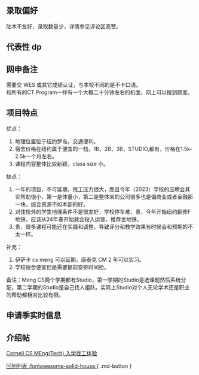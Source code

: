 ## 录取偏好

陆本不友好，录取数量少，详情参见评论区高赞。

## 代表性 dp

## 网申备注

需要交 WES 或其它成绩认证，与本校不同的是不卡口语。  
和所有的CT Program一样有一个大概二十分钟左右的机面，网上可以搜到题库。

## 项目特点

优点：
1. 地理位置位于纽约罗岛，交通便利。  
2. 宿舍价格在纽约属于便宜的一档，1B，2B，3B，STUDIO,都有，价格在1.5k-2.5k一个月左右。  
3. 课程内容整体比较新颖，class size 小。  

缺点：
1. 一年的项目，不可延期，找工压力很大，而且今年（2023）学校的应聘会其实帮助很小，第一是体量小，第二是整体来的公司很多也是偏商业或者金融那一块，综合资源不如本部的好。
2. 对住校外的学生地理条件不是很友好，学校停车难，贵，今年开始纽约翻修F地铁，应该从24年春开始就会投入运营，推荐坐地铁。
3. 贵，很多课程可能还在实践和调整，导致评分和教学效果有时候会和预期的不太一样。

补充：
1. 伊萨卡 cs meng 可以延期，康泰克 CM 2 年可以实习。    
2. 学校宿舍便宜但是需要提前安排时间抢。  

备注：Meng CS两个学期都有Studio，第一学期的Studio是选课题然后系统分配，第二学期的Studio是自己找人组队。实际上Studio对个人无论学术还是职业的帮助都相对比较有限。

## 申请季实时信息

## 介绍帖
[Cornell CS MEng(Tech) 入学找工体验](https://www.1point3acres.com/bbs/thread-953015-1-1.html)

[回到列表 :fontawesome-solid-house:](grade.md){ .md-button }
